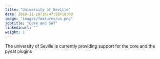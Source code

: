 ```yaml
---
title: "University of Seville"
date: 2018-11-19T10:47:58+10:00
image: "images/features/us.png"
jobtitle: "Core and SAT"
linkedinurl: ""
weight: 1
---
```


The university of Seville is currently providing support for the core and the pysat plugins
